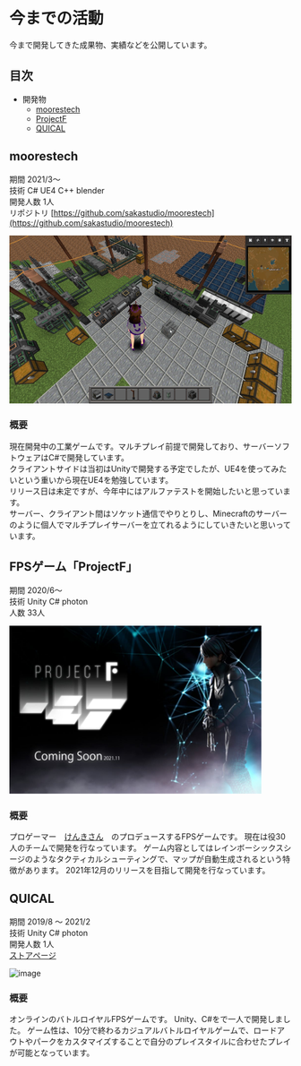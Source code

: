# 今までの活動
今まで開発してきた成果物、実績などを公開しています。

## 目次
- 開発物
    - [moorestech](https://github.com/sakastudio/sakastudio/blob/main/Activities.md#moorestech)
    - [ProjectF](https://github.com/sakastudio/sakastudio/blob/main/Activities.md#ProjectF)
    - [QUICAL](https://github.com/sakastudio/sakastudio/blob/main/Activities.md#QUICAL)
 


## moorestech
期間 2021/3〜 <br>
技術 C# UE4 C++ blender<br>
開発人数 1人<br>
リポジトリ [https://github.com/sakastudio/moorestech](https://github.com/sakastudio/moorestech)

<a href="https://github.com/sakastudio/moorestech" target="_blank">
    <img height=300 src="img/factory.jpeg"/>
</a>

### 概要
現在開発中の工業ゲームです。マルチプレイ前提で開発しており、サーバーソフトウェアはC#で開発しています。<br>
クライアントサイドは当初はUnityで開発する予定でしたが、UE4を使ってみたいという重いから現在UE4を勉強しています。<br>
リリース日は未定ですが、今年中にはアルファテストを開始したいと思っています。<br>
サーバー、クライアント間はソケット通信でやりとりし、Minecraftのサーバーのように個人でマルチプレイサーバーを立てれるようにしていきたいと思いっています。<br>

## FPSゲーム「ProjectF」
期間 2020/6〜<br>
技術 Unity C# photon<br>
人数 33人<br>

<a href="https://camp-fire.jp/projects/view/421688" target="_blank">
    <img height=300 src="img/projectf.jpeg"/>
</a>

### 概要
プロゲーマー　[けんきさん](https://twitter.com/T_kenki)　のプロデュースするFPSゲームです。
現在は役30人のチームで開発を行なっています。
ゲーム内容としてはレインボーシックスシージのようなタクティカルシューティングで、マップが自動生成されるという特徴があります。
2021年12月のリリースを目指して開発を行なっています。

## QUICAL
期間 2019/8 〜 2021/2<br>
技術 Unity C# photon<br>
開発人数 1人<br>
[ストアページ](https://store.steampowered.com/app/1216600/QUICAL/?l=japanese)

![image](https://user-images.githubusercontent.com/55620461/134102950-8629efeb-8313-493e-8cbc-a143a9dd5f95.png)

### 概要
オンラインのバトルロイヤルFPSゲームです。
Unity、C#をで一人で開発しました。
ゲーム性は、10分で終わるカジュアルバトルロイヤルゲームで、ロードアウトやパークをカスタマイズすることで自分のプレイスタイルに合わせたプレイが可能となっています。








